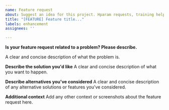 ```yaml
---
name: Feature request
about: Suggest an idea for this project. Hparam requests, training help are not feature requests. Use this template for proposing new features. For questions or seeking help, please use the discussion forum.
title: "[FEATURE] Feature title..."
labels: enhancement
assignees: ''

---
```


**Is your feature request related to a problem? Please describe.**

A clear and concise description of what the problem is.

**Describe the solution you'd like**
A clear and concise description of what you want to happen.

**Describe alternatives you've considered**
A clear and concise description of any alternative solutions or features you've considered.

**Additional context**
Add any other context or screenshots about the feature request here.
